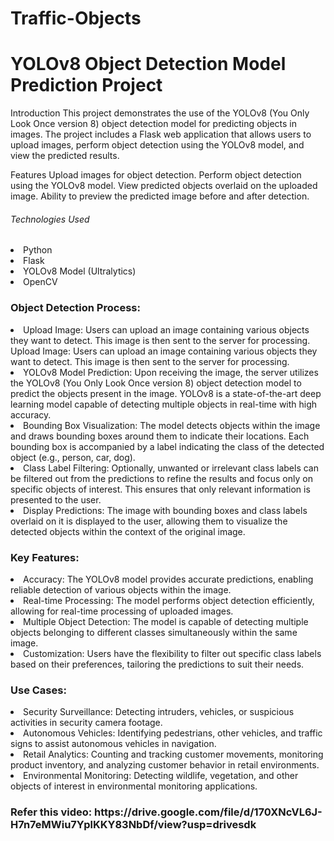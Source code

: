 # Traffic-Objects
<h1>YOLOv8 Object Detection Model Prediction Project</h1>
Introduction
This project demonstrates the use of the YOLOv8 (You Only Look Once version 8) object detection model for predicting objects in images. The project includes a Flask web application that allows users to upload images, perform object detection using the YOLOv8 model, and view the predicted results.

Features
Upload images for object detection.
Perform object detection using the YOLOv8 model.
View predicted objects overlaid on the uploaded image.
Ability to preview the predicted image before and after detection.
<h6>Technologies Used</h6>
<li>Python</li>
<li>Flask</li>
<li>YOLOv8 Model (Ultralytics)</li>
<li>OpenCV</li>
<h3>Object Detection Process:</h3>
<li>Upload Image: Users can upload an image containing various objects they want to detect. This image is then sent to the server for processing.</li>Upload Image: Users can upload an image containing various objects they want to detect. This image is then sent to the server for processing.

<li>YOLOv8 Model Prediction: Upon receiving the image, the server utilizes the YOLOv8 (You Only Look Once version 8) object detection model to predict the objects present in the image. YOLOv8 is a state-of-the-art deep learning model capable of detecting multiple objects in real-time with high accuracy.
</li>
<li>Bounding Box Visualization: The model detects objects within the image and draws bounding boxes around them to indicate their locations. Each bounding box is accompanied by a label indicating the class of the detected object (e.g., person, car, dog).
</li>
<li>Class Label Filtering: Optionally, unwanted or irrelevant class labels can be filtered out from the predictions to refine the results and focus only on specific objects of interest. This ensures that only relevant information is presented to the user.
</li>
<li>Display Predictions: The image with bounding boxes and class labels overlaid on it is displayed to the user, allowing them to visualize the detected objects within the context of the original image.
</li>
<h3>Key Features:</h3>
<li>Accuracy: The YOLOv8 model provides accurate predictions, enabling reliable detection of various objects within the image.</li>
<li>Real-time Processing: The model performs object detection efficiently, allowing for real-time processing of uploaded images.</li>
<li>Multiple Object Detection: The model is capable of detecting multiple objects belonging to different classes simultaneously within the same image.</li>
<li>Customization: Users have the flexibility to filter out specific class labels based on their preferences, tailoring the predictions to suit their needs.</li>
<h3>Use Cases:</h3>
<li>Security Surveillance: Detecting intruders, vehicles, or suspicious activities in security camera footage.</li>
<li> Autonomous Vehicles: Identifying pedestrians, other vehicles, and traffic signs to assist autonomous vehicles in navigation.</li>
<li>Retail Analytics: Counting and tracking customer movements, monitoring product inventory, and analyzing customer behavior in retail environments.</li>
<li>Environmental Monitoring: Detecting wildlife, vegetation, and other objects of interest in environmental monitoring applications.</li>
<h3> Refer this video: https://drive.google.com/file/d/170XNcVL6J-H7n7eMWiu7YplKKY83NbDf/view?usp=drivesdk</h3>
